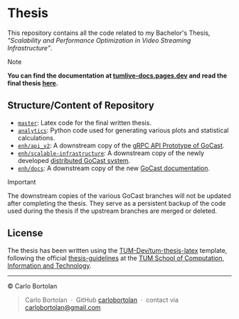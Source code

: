 # Thesis

This repository contains all the code related to my Bachelor's Thesis, _"Scalability and Performance Optimization in Video Streaming Infrastructure"_.

> [!Note]
> **You can find the documentation at [tumlive-docs.pages.dev](https://tumlive-docs.pages.dev) and read the final thesis [here](https://github.com/carlobortolan/Thesis/blob/master/build/main.pdf).**

## Structure/Content of Repository

- [`master`](https://github.com/carlobortolan/Thesis/tree/master): Latex code for the final written thesis.
- [`analytics`](https://github.com/carlobortolan/Thesis/tree/analytics): Python code used for generating various plots and statistical calculations.
- [`enh/api_v2`](https://github.com/carlobortolan/Thesis/tree/enh/api_v2): A downstream copy of the [gRPC API Prototype of GoCast](https://github.com/TUM-Dev/gocast/tree/enh/api_v2).
- [`enh/scalable-infrastructure`](https://github.com/carlobortolan/Thesis/tree/enh/scalable-infrastructure): A downstream copy of the newly developed [distributed GoCast system](https://github.com/TUM-Dev/gocast/tree/enh/scalable-infrastructure).
- [`enh/docs`](https://github.com/carlobortolan/Thesis/tree/enh/docs): A downstream copy of the new [GoCast documentation](https://github.com/TUM-Dev/gocast/tree/enh/docs).

> [!Important]
> The downstream copies of the various GoCast branches will not be updated after completing the thesis. They serve as a persistent backup of the code used during the thesis if the upstream branches are merged or deleted.
 
## License

The thesis has been written using the [TUM-Dev/tum-thesis-latex](https://github.com/TUM-Dev/tum-thesis-latex) template, following the official [thesis-guidelines](https://www.cit.tum.de/en/cit/studies/students/thesis-completing-your-studies/informatics/) at the [TUM School of Computation, Information and Technology](https://www.cit.tum.de/).

---

© Carlo Bortolan

> Carlo Bortolan &nbsp;&middot;&nbsp;
> GitHub [carlobortolan](https://github.com/carlobortolan) &nbsp;&middot;&nbsp;
> contact via [carlobortolan@gmail.com](mailto:carlobortolan@gmail.com)
